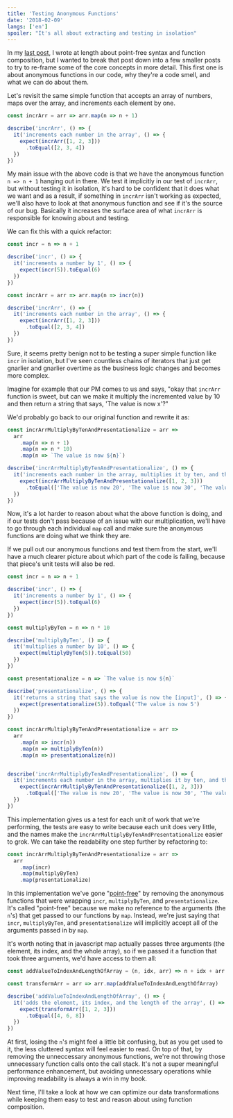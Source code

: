 ```yaml
---
title: 'Testing Anonymous Functions'
date: '2018-02-09'
langs: ['en']
spoiler: "It's all about extracting and testing in isolation"
---
```


In my [last post](/point-free-javascript/), I wrote at length about point-free syntax and function composition, but I wanted to break that post down into a few smaller posts to try to re-frame some of the core concepts in more detail. This first one is about anonymous functions in our code, why they're a code smell, and what we can do about them.

Let's revisit the same simple function that accepts an array of numbers, maps over the array, and increments each element by one.

```js
const incrArr = arr => arr.map(n => n + 1)

describe('incrArr', () => {
  it('increments each number in the array', () => {
    expect(incrArr([1, 2, 3]))
      .toEqual([2, 3, 4])
  })
})
```

My main issue with the above code is that we have the anonymous function `n => n + 1` hanging out in there. We test it implicitly in our test of `incrArr`, but without testing it in isolation, it's hard to be confident that it does what we want and as a result, if something in `incrArr` isn't working as expected, we'll also have to look at that anonymous function and see if it's the source of our bug. Basically it increases the surface area of what `incrArr` is responsible for knowing about and testing.

We can fix this with a quick refactor:

```js
const incr = n => n + 1

describe('incr', () => {
  it('increments a number by 1', () => {
    expect(incr(5)).toEqual(6)
  })
})

const incrArr = arr => arr.map(n => incr(n))

describe('incrArr', () => {
  it('increments each number in the array', () => {
    expect(incrArr([1, 2, 3]))
      .toEqual([2, 3, 4])
  })
})
```

Sure, it seems pretty benign not to be testing a super simple function like `incr` in isolation, but I've seen countless chains of iterators that just get gnarlier and gnarlier overtime as the business logic changes and becomes more complex.

Imagine for example that our PM comes to us and says, "okay that `incrArr` function is sweet, but can we make it multiply the incremented value by 10 and then return a string that says, 'The value is now x'?"

We'd probably go back to our original function and rewrite it as:

```js
const incrArrMultiplyByTenAndPresentationalize = arr =>
  arr
    .map(n => n + 1)
    .map(n => n * 10)
    .map(n => `The value is now ${n}`)

describe('incrArrMultiplyByTenAndPresentationalize', () => {
  it('increments each number in the array, multiplies it by ten, and then presentationalizes the output', () => {
    expect(incrArrMultiplyByTenAndPresentationalize([1, 2, 3]))
      .toEqual(['The value is now 20', 'The value is now 30', 'The value is now 40'])
  })
})
```
Now, it's a lot harder to reason about what the above function is doing, and if our tests don't pass because of an issue with our multiplication, we'll have to go through each individual `map` call and make sure the anonymous functions are doing what we think they are.

If we pull out our anonymous functions and test them from the start, we'll have a much clearer picture about which part of the code is failing, because that piece's unit tests will also be red.

```js
const incr = n => n + 1

describe('incr', () => {
  it('increments a number by 1', () => {
    expect(incr(5)).toEqual(6)
  })
})

const multiplyByTen = n => n * 10

describe('multiplyByTen', () => {
  it('multiplies a number by 10', () => {
    expect(multiplyByTen(5)).toEqual(50)
  })
})

const presentationalize = n => `The value is now ${n}`

describe('presentationalize', () => {
  it('returns a string that says the value is now the [input]', () => {
    expect(presentationalize(5)).toEqual('The value is now 5')
  })
})

const incrArrMultiplyByTenAndPresentationalize = arr =>
  arr
    .map(n => incr(n))
    .map(n => multiplyByTen(n))
    .map(n => presentationalize(n))


describe('incrArrMultiplyByTenAndPresentationalize', () => {
  it('increments each number in the array, multiplies it by ten, and then presentationalizes the output', () => {
    expect(incrArrMultiplyByTenAndPresentationalize([1, 2, 3]))
      .toEqual(['The value is now 20', 'The value is now 30', 'The value is now 40'])
  })
})
```

This implementation gives us a test for each unit of work that we're performing, the tests are easy to write because each unit does very little, and the names make the `incrArrMultiplyByTenAndPresentationalize` easier to grok. We can take the readability one step further by refactoring to:

```js
const incrArrMultiplyByTenAndPresentationalize = arr =>
  arr
    .map(incr)
    .map(multiplyByTen)
    .map(presentationalize)
```

In this implementation we've gone "[point-free](https://en.wikipedia.org/wiki/Tacit_programming)" by removing the anonymous functions that were wrapping `incr`, `multiplyByTen`, and `presentationalize`. It's called "point-free" because we make no reference to the arguments (the `n`'s) that get passed to our functions by `map`. Instead, we're just saying that `incr`, `multiplyByTen`, and `presentationalize` will implicitly accept all of the arguments passed in by `map`.

It's worth noting that in javascript map actually passes three arguments (the element, its index, and the whole array), so if we passed it a function that took three arguments, we'd have access to them all:

```js
const addValueToIndexAndLengthOfArray = (n, idx, arr) => n + idx + arr.length

const transformArr = arr => arr.map(addValueToIndexAndLengthOfArray)

describe('addValueToIndexAndLengthOfArray', () => {
  it('adds the element, its index, and the length of the array', () => {
    expect(transformArr([1, 2, 3]))
      .toEqual([4, 6, 8])
  })
})
```

At first, losing the `n`'s might feel a little bit confusing, but as you get used to it, the less cluttered syntax will feel easier to read. On top of that, by removing the unneccessary anonymous functions, we're not throwing those unnecessary function calls onto the call stack. It's not a super meaningful performance enhancement, but avoiding unnecessary operations while improving readability is always a win in my book.

Next time, I'll take a look at how we can optimize our data transformations while keeping them easy to test and reason about using function composition.
